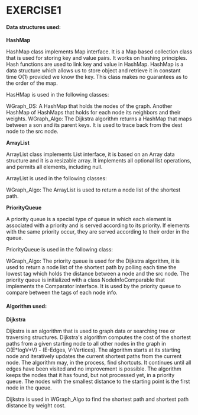 # EXERCISE1

#### Data structures used:

**HashMap**


HashMap class implements Map interface.
It is a Map based collection class that is used for storing key and value pairs.
It works on hashing principles. Hash functions are used to link key and value in HashMap.
HashMap is a data structure which allows us to store object and retrieve it in
constant time O(1) provided we know the key.
This class makes no guarantees as to the order of the map.

HasHMap is used in the following classes:

WGraph_DS: A HashMap that holds the nodes of the graph. 
Another HashMap of HashMaps that holds for each node its neighbors and their weights.
WGraph_Algo: The Dijkstra algorithm returns a HashMap that maps
between a son and its parent keys.
It is used to trace back from the dest node to the src node.

**ArrayList**

ArrayList class implements List interface, it is based on an Array data structure and it is a resizable array.
It implements all optional list operations, and permits all elements, including null.

ArrayList is used in the following classes:

WGraph_Algo: The ArrayList is used to return a node list of the shortest path.

**PriorityQueue**

A priority queue is a special type of queue in which each element is associated with a priority
and is served according to its priority.
If elements with the same priority occur, they are served according to their order in the queue.

PriorityQueue is used in the following class:

WGraph_Algo: The priority queue is used for the Dijkstra algorithm,
it is used to return a node list of the shortest path by polling each time the lowest tag
which holds the distance between a node and the src node.
The priority queue is initialized with a class NodeInfoComparable
that implements the Comparator interface.
It is used by the priority queue to compare between the tags of each node info. 

#### Algorithm used:

**Dijkstra**

Dijkstra is an algorithm that is used to graph data or searching tree or traversing structures.
Dijkstra's algorithm computes the cost of the shortest paths from a given starting node
to all other nodes in the graph in O(E*logV+V) - (E-Edges, V-Vertices).
The algorithm starts at its starting node and iteratively updates the current shortest paths
from the current node. The algorithm may, in the process, find shortcuts.
It continues until all edges have been visited and no improvement is possible.
The algorithm keeps the nodes that it has found, but not processed yet, in a priority queue.
The nodes with the smallest distance to the starting point is the first node in the queue.

Dijkstra is used in WGraph_Algo to find the shortest path
and shortest path distance by weight cost.
